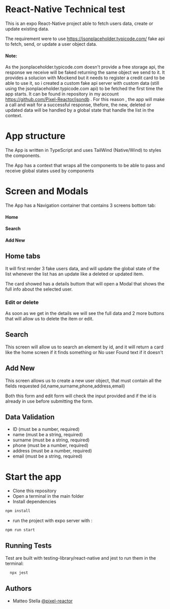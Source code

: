 
# React-Native Technical test

This is an expo React-Native project able to fetch users data, create or update existing data.

The requirement were to use 
https://jsonplaceholder.typicode.com/
fake api to fetch, send, or update a user object data.
#### Note: 
As the jsonplaceholder.typicode.com doesn't provide a free storage api, the response we receive will be faked returning the same object we send to it.
It provides a solucion with Mockend but it needs to register a credit card to be able to use it, so i created a custom fake api server with custom data (still using the jsonplaceholder.typicode.com api) to be fetched the first time the app starts.
It can be found in repository in my account 
https://github.com/Pixel-Reactor/jsondb .
For this reason , the app will make a call and wait for a successful response, thefore, the new, deleted or updated data will be handled by a global state that handle the list in the context.
# App structure

The App is written in TypeScript and uses TailWind (Native/Wind) to styles the components.

The App has a context that wraps all the components to be able to pass and receive global states used by components

# Screen and Modals

The App has a Navigation container that contains 3 screens bottom tab: 

#### Home

#### Search

#### Add New

## Home tabs

It will first render 3 fake users data, and will update the global state of the list whenever the list has an update like a deleted or updated item.

The card showed has a details buttom that will open a Modal that shows the full info about the selected user.

### Edit or delete


As soon as we get in the details we will see the full data and 2 more buttons that will allow us to delete the item or edit.


## Search 

This screen will allow us to search an element by id, and it will return a card like the home screen if it finds something or No user Found text if it doesn't

## Add New 

This screen allows us to create a new user object, 
that must contain all the fields requested (id,name,surname,phone,address,email)

Both this form and edit form will check the input provided and if the id is already in use before submitting the form.

## Data Validation
- ID (must be a number, required)
- name (must be a string, required)
- surname (must be a string, required)
- phone (must be a number, required)
- address (must be a number, required)
- email (must be a string, required)

# Start the app

- Clone this repository
- Open a terminal in the main folder
- Install dependencies

```bash
npm install 
```

- run the project with expo server with : 
```bash
npm run start 
```


## Running Tests

Test are built with testing-library/react-native and jest
to run them in the terminal:
```bash
  npx jest
```


## Authors

- Matteo Stella [@pixel-reactor](https://github.com/Pixel-Reactor) 

